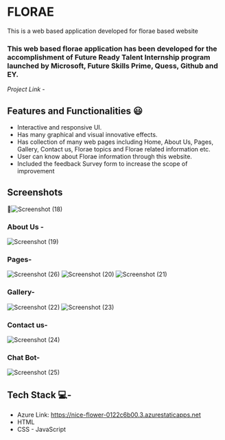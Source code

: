 # FLORAE #

This is a web based application developed for florae based website 

### This web based florae application has been developed for the accomplishment of Future Ready Talent Internship program launched by Microsoft, Future Skills Prime, Quess, Github and EY.


*Project Link* - 


## Features and Functionalities 😃

- Interactive and responsive UI.
- Has many graphical and visual innovative effects.
- Has collection of many web pages including Home, About Us, Pages, Gallery, Contact us,  Florae topics and Florae related information etc.
- User can know about Florae information through this website.
- Included the feedback Survey form to increase the scope of improvement 

## Screenshots

 📸![Screenshot (18)](https://github.com/20A31A0510/PROFRT/assets/109912148/c526acc7-b21a-46f6-a26e-7dcf45f1f25c)




   

### About Us -


![Screenshot (19)](https://github.com/20A31A0510/PROFRT/assets/109912148/4976e0bf-bdca-4205-8616-afbd5c44818a)



### Pages-

![Screenshot (26)](https://github.com/20A31A0510/PROFRT/assets/109912148/1b3d2ac4-f2b5-4462-bc03-96386968e295)
![Screenshot (20)](https://github.com/20A31A0510/PROFRT/assets/109912148/6cb66f54-8406-476a-b7f2-2d31f9dbbf51)
![Screenshot (21)](https://github.com/20A31A0510/PROFRT/assets/109912148/558cc77f-623b-49cc-b52f-fc5cfb400234)



### Gallery-
![Screenshot (22)](https://github.com/20A31A0510/PROFRT/assets/109912148/1cc88b5e-6130-41a4-9fc9-07eb38a70ca8)
![Screenshot (23)](https://github.com/20A31A0510/PROFRT/assets/109912148/b31f335a-a682-4046-95a0-4dcfe8a864c8)




### Contact us-
![Screenshot (24)](https://github.com/20A31A0510/PROFRT/assets/109912148/d0e370f8-ab8c-4d4b-9c96-c1529126e4f1)



### Chat Bot-
![Screenshot (25)](https://github.com/20A31A0510/PROFRT/assets/109912148/874a038b-71b9-4068-a730-705f7a67b31a)







## Tech Stack 💻-
- Azure Link: https://nice-flower-0122c6b00.3.azurestaticapps.net
- HTML
- CSS
- JavaScript
